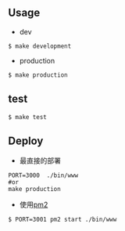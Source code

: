 ## Usage

- dev
```shell
$ make development
```

- production
```shell
$ make production
```

## test

```shell
$ make test
```

## Deploy

- 最直接的部署
```shell
PORT=3000  ./bin/www
#or 
make production
```

- 使用[pm2](https://github.com/Unitech/pm2)
```
$ PORT=3001 pm2 start ./bin/www
```


